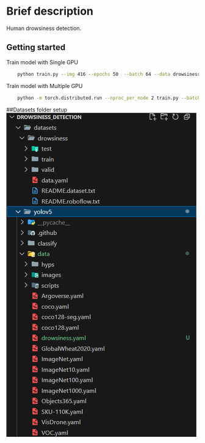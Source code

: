 
# Brief description

Human drowsiness detection.


## Getting started

Train model with Single GPU
```bash
    python train.py --img 416 --epochs 50  --batch 64 --data drowsiness.yaml --weights yolov5s.pt --device 0
```
Train model with Multiple GPU
```bash
    python -m torch.distributed.run --nproc_per_node 2 train.py --batch 64 --img 416 --epochs 50 --data coco.yaml --weights yolov5s.pt --device 0,1
```
##Datasets folder setup
![alt text](image.png)